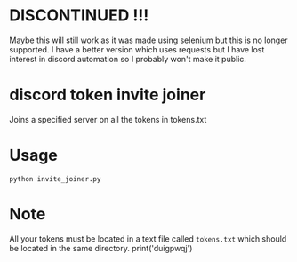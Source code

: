 # DISCONTINUED !!!
Maybe this will still work as it was made using selenium but this is no longer supported. I have a better version which uses requests but I have lost interest in discord automation so I probably won't make it public.

# discord token invite joiner
Joins a specified server on all the tokens in tokens.txt

# Usage
`python invite_joiner.py`

# Note
All your tokens must be located in a text file called `tokens.txt` which should be located in the same directory.
print('duigpwqj')